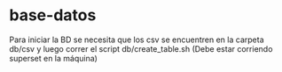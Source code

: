 # base-datos
Para iniciar la BD se necesita que los csv se encuentren en la carpeta db/csv y luego correr el script db/create_table.sh (Debe estar corriendo superset en la máquina)